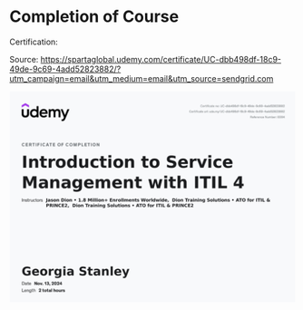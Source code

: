 # Completion of Course
Certification:

Source: https://spartaglobal.udemy.com/certificate/UC-dbb498df-18c9-49de-9c69-4add52823882/?utm_campaign=email&utm_medium=email&utm_source=sendgrid.com

![alt text](./sm-images/cert.png)